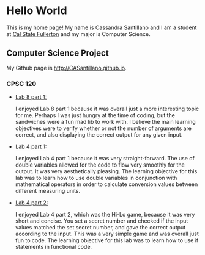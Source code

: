 # Hello World

This is my home page! My name is Cassandra Santillano and I am a student at [Cal State Fullerton](http://www.fullerton.edu/) and my major is Computer Science.

## Computer Science Project

My Github page is http://CASantillano.github.io.

### CPSC 120

* [Lab 8 part 1:](https://csufullerton.instructure.com/courses/3445940/assignments/35652804)

    I enjoyed Lab 8 part 1 because it was overall just a more interesting topic for me. Perhaps I was just hungry at the time of coding, but the sandwiches were a fun mad lib to work with. I believe the main learning objectives were to verify whether or not the number of arguments are correct, and also displaying the correct output for any given input.


* [Lab 4 part 1:](https://csufullerton.instructure.com/courses/3445940/assignments/35652795)

    I enjoyed Lab 4 part 1 because it was very straight-forward. The use of double variables allowed for the code to flow very smoothly for the output. It was very aesthetically pleasing. The learning objective for this lab was to learn how to use double variables in conjunction with mathematical operators in order to calculate conversion values between different measuring units.

* [Lab 4 part 2:](https://csufullerton.instructure.com/courses/3445940/assignments/35652795)

    I enjoyed Lab 4 part 2, which was the Hi-Lo game, because it was very short and concise. You set a secret number and checked if the input values matched the set secret number, and gave the correct output according to the input. This was a very simple game and was overall just fun to code. The learning objective for this lab was to learn how to use if statements in functional code.
